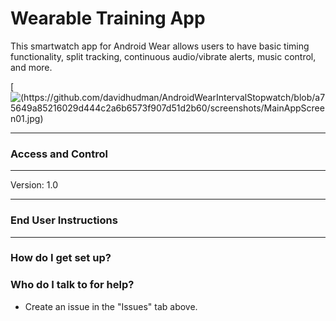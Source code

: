 # Wearable Training App #

This smartwatch app for Android Wear allows users to have basic timing functionality, split tracking, continuous audio/vibrate alerts, music control, and more.

[![(https://github.com/davidhudman/AndroidWearIntervalStopwatch/blob/a75649a85216029d444c2a6b6573f907d51d2b60/screenshots/MainAppScreen01.jpg)](https://github.com/davidhudman/AndroidWearIntervalStopwatch)

--------
### Access and Control ###


--------

Version: 1.0


---------

### End User Instructions ###


-------------

### How do I get set up? ###



### Who do I talk to for help? ###

* Create an issue in the "Issues" tab above.